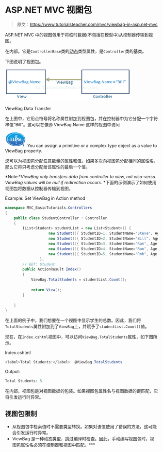 # ASP.NET MVC 视图包

> 原文：<https://www.tutorialsteacher.com/mvc/viewbag-in-asp.net-mvc>

ASP.NET MVC 中的视图包用于将临时数据(不包括在模型中)从控制器传输到视图。

在内部，它是`ControllerBase`类的[动态](/csharp/csharp-dynamic-type)类型属性，是`Controller`类的基类。

下图说明了视图包。

![](img/2abfb4908694764160b41aa037e1238a.png)

ViewBag Data Transfer



在上图中，它用点符号将名称属性附加到视图包，并在控制器中为它分配一个字符串值“Bill”。这可以在像@ ViewBag.Name 这样的视图中访问

![](img/751bca76a769f8ad315ebee3fdf7d98e.png) You can assign a primitive or a complex type object as a value to ViewBag property.

您可以为视图包分配任意数量的属性和值。如果多次向视图包分配相同的属性名，那么它将只考虑分配给该属性的最后一个值。

*Note:**ViewBag only transfers data from controller to view, not visa-versa. ViewBag values will be null if redirection occurs.* *下面的示例演示了如何使用视图包将数据从控制器传输到视图。

Example: Set ViewBag in Action method 

```cs
namespace MVC_BasicTutorials.Controllers
{
    public class StudentController : Controller
    {
        IList<Student> studentList = new List<Student>() { 
                    new Student(){ StudentID=1, StudentName="Steve", Age = 21 },
                    new Student(){ StudentID=2, StudentName="Bill", Age = 25 },
                    new Student(){ StudentID=3, StudentName="Ram", Age = 20 },
                    new Student(){ StudentID=4, StudentName="Ron", Age = 31 },
                    new Student(){ StudentID=5, StudentName="Rob", Age = 19 }
                };
        // GET: Student
        public ActionResult Index()
        {
            ViewBag.TotalStudents = studentList.Count();

            return View();
        }

    }
} 
```

在上面的例子中，我们想要在一个视图中显示学生的总数。因此，我们将`TotalStudents`属性附加到了`ViewBag`上，并赋予了`studentList.Count()`值。

现在，在`Index.cshtml`视图中，可以访问`ViewBag.TotalStudents`属性，如下图所示。

Index.cshtml 

```cs
<label>Total Students:</label>  @ViewBag.TotalStudents
```

Output:

```cs
Total Students: 5
```

在内部，视图包是对视图数据的包装。如果视图包属性名与视图数据的键匹配，它将引发运行时异常。

## 视图包限制

*   从视图包中检索值时不需要类型转换。如果对该值使用了错误的方法，这可能会引发运行时异常。
*   ViewBag 是一种动态类型，跳过编译时检查。因此，手动编写视图包时，视图包属性名必须在控制器和视图中匹配。***